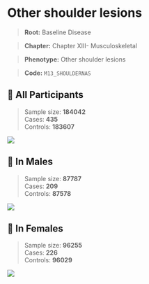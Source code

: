 # Other shoulder lesions

> **Root:** Baseline Disease  

> **Chapter:** Chapter XIII- Musculoskeletal  

> **Phenotype:** Other shoulder lesions  

> **Code:** `M13_SHOULDERNAS`

## 🧪 All Participants  
> Sample size: **184042**  
> Cases: **435**  
> Controls: **183607**
<img src="/Disease/Figures/ALL/Baseline/M13_SHOULDERNAS.png"/>
<CsvTable src="/public/Disease/Data/ALL/Baseline/LG_M13_SHOULDERNAS.csv" label="🔍 View full results" />

## 👨 In Males  
> Sample size: **87787**  
> Cases: **209**  
> Controls: **87578**
<img src="/Disease/Figures/Male/Baseline/M13_SHOULDERNAS.png"/>
<CsvTable src="/public/Disease/Data/Male/Baseline/LG_M13_SHOULDERNAS.csv" label="🔍 View full results" />

## 👩 In Females  
> Sample size: **96255**  
> Cases: **226**  
> Controls: **96029**
<img src="/Disease/Figures/Female/Baseline/M13_SHOULDERNAS.png"/>
<CsvTable src="/public/Disease/Data/Female/Baseline/LG_M13_SHOULDERNAS.csv" label="🔍 View full results" />
